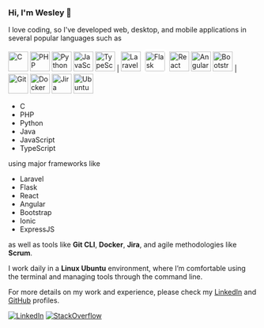 ### Hi, I'm Wesley 👋

I love coding, so I've developed web, desktop, and mobile applications in several popular languages such as

<p align="left">
  <img alt="C" src="https://cdn.jsdelivr.net/gh/devicons/devicon/icons/c/c-original.svg" width="40" height="40">
  <img alt="PHP" src="https://cdn.jsdelivr.net/gh/devicons/devicon/icons/php/php-original.svg" width="40" height="40">
  <img alt="Python" src="https://cdn.jsdelivr.net/gh/devicons/devicon/icons/python/python-original.svg" width="40" height="40">
  <img alt="JavaScript" src="https://cdn.jsdelivr.net/gh/devicons/devicon/icons/javascript/javascript-original.svg" width="40" height="40">
  <img alt="TypeScript" src="https://cdn.jsdelivr.net/gh/devicons/devicon/icons/typescript/typescript-original.svg" width="40" height="40">
  |
  <img alt="Laravel" src="https://cdn.jsdelivr.net/gh/devicons/devicon/icons/laravel/laravel-original.svg" width="40" height="40">
  <img alt="Flask" src="https://cdn.jsdelivr.net/gh/devicons/devicon/icons/flask/flask-original.svg" width="40" height="40" style="background-color: white; border-radius: 8px; padding: 5px;">
  <img alt="React" src="https://cdn.jsdelivr.net/gh/devicons/devicon/icons/react/react-original.svg" width="40" height="40">
  <img alt="Angular" src="https://cdn.jsdelivr.net/gh/devicons/devicon/icons/angularjs/angularjs-original.svg" width="40" height="40">
  <img alt="Bootstrap" src="https://cdn.jsdelivr.net/gh/devicons/devicon/icons/bootstrap/bootstrap-original.svg" width="40" height="40">
  |
  <img alt="Git" src="https://cdn.jsdelivr.net/gh/devicons/devicon/icons/git/git-original.svg" width="40" height="40">
  <img alt="Docker" src="https://cdn.jsdelivr.net/gh/devicons/devicon/icons/docker/docker-original.svg" width="40" height="40">
  <img alt="Jira" src="https://cdn.jsdelivr.net/gh/devicons/devicon/icons/jira/jira-original.svg" width="40" height="40">
  <img alt="Ubuntu" src="https://cdn.jsdelivr.net/gh/devicons/devicon/icons/ubuntu/ubuntu-original.svg" width="40" height="40">
</p>

- C
- PHP
- Python
- Java
- JavaScript
- TypeScript


using major frameworks like

- Laravel
- Flask
- React
- Angular
- Bootstrap
- Ionic
- ExpressJS

as well as tools like **Git CLI**, **Docker**, **Jira**, and agile methodologies like **Scrum**. 

I work daily in a **Linux Ubuntu** environment, where I’m comfortable using the terminal and managing tools through the command line.

For more details on my work and experience, please check my [LinkedIn](www.linkedin.com/in/wesley-d-goncalves) and [GitHub](https://github.com/WesleyGoncalves) profiles.

<!-- Badges -->
[![LinkedIn](https://img.shields.io/badge/LinkedIn-0077B5?style=for-the-badge&logo=linkedin&logoColor=white)](www.linkedin.com/in/wesley-d-goncalves)
[![StackOverflow](https://img.shields.io/badge/-Stackoverflow-FE7A16?style=for-the-badge&logo=stack-overflow&logoColor=white)](https://stackoverflow.com/users/8522818/wesley-gon%c3%a7alves)
<!--
[![GitHub](https://img.shields.io/badge/github-%23121011.svg?style=for-the-badge&logo=github&logoColor=white)](https://github.com/wesleygoncalves)
-->

<!--
<p align="center">
  <img alt="C" src="https://cdn.jsdelivr.net/gh/devicons/devicon/icons/c/c-original.svg" width="40" height="40">
  <img alt="PHP" src="https://cdn.jsdelivr.net/gh/devicons/devicon/icons/php/php-original.svg" width="40" height="40">
  <img alt="Python" src="https://cdn.jsdelivr.net/gh/devicons/devicon/icons/python/python-original.svg" width="40" height="40">
  <img alt="Java" src="https://cdn.jsdelivr.net/gh/devicons/devicon/icons/java/java-original.svg" width="40" height="40">
  <img alt="JavaScript" src="https://cdn.jsdelivr.net/gh/devicons/devicon/icons/javascript/javascript-original.svg" width="40" height="40">
  <img alt="TypeScript" src="https://cdn.jsdelivr.net/gh/devicons/devicon/icons/typescript/typescript-original.svg" width="40" height="40">
  <img alt="Laravel" src="https://cdn.jsdelivr.net/gh/devicons/devicon/icons/laravel/laravel-original.svg" width="40" height="40">
  <img alt="Flask" src="https://cdn.jsdelivr.net/gh/devicons/devicon/icons/flask/flask-original.svg" width="40" height="40" style="background-color: white; border-radius: 8px; padding: 5px;">
  <img alt="React" src="https://cdn.jsdelivr.net/gh/devicons/devicon/icons/react/react-original.svg" width="40" height="40">
  <img alt="Angular" src="https://cdn.jsdelivr.net/gh/devicons/devicon/icons/angularjs/angularjs-original.svg" width="40" height="40">
  <img alt="Bootstrap" src="https://cdn.jsdelivr.net/gh/devicons/devicon/icons/bootstrap/bootstrap-original.svg" width="40" height="40">
  <img alt="Ionic" src="https://cdn.jsdelivr.net/gh/devicons/devicon/icons/ionic/ionic-original.svg" width="40" height="40">
  <img alt="Express" src="https://cdn.jsdelivr.net/gh/devicons/devicon/icons/express/express-original.svg" width="40" height="40">
  <img alt="Git" src="https://cdn.jsdelivr.net/gh/devicons/devicon/icons/git/git-original.svg" width="40" height="40">
  <img alt="Docker" src="https://cdn.jsdelivr.net/gh/devicons/devicon/icons/docker/docker-original.svg" width="40" height="40">
  <img alt="Jira" src="https://cdn.jsdelivr.net/gh/devicons/devicon/icons/jira/jira-original.svg" width="40" height="40">
  <img alt="Linux" src="https://cdn.jsdelivr.net/gh/devicons/devicon/icons/linux/linux-original.svg" width="40" height="40">
  <img alt="Ubuntu" src="https://cdn.jsdelivr.net/gh/devicons/devicon/icons/ubuntu/ubuntu-original.svg" width="40" height="40">
  <img alt="AWS" src="https://cdn.jsdelivr.net/gh/devicons/devicon/icons/amazonwebservices/amazonwebservices-plain-wordmark.svg" width="40" height="40">
  <img alt="HTML5" src="https://cdn.jsdelivr.net/gh/devicons/devicon/icons/html5/html5-original.svg" width="40" height="40">
  <img alt="CSS3" src="https://cdn.jsdelivr.net/gh/devicons/devicon/icons/css3/css3-original.svg" width="40" height="40">
  <img alt="SCSS (Sass" src="https://cdn.jsdelivr.net/gh/devicons/devicon/icons/sass/sass-original.svg" width="40" height="40">
  <img alt="jQuery" src="https://cdn.jsdelivr.net/gh/devicons/devicon/icons/jquery/jquery-original.svg" width="40" height="40">
  <img alt="MySQL" src="https://cdn.jsdelivr.net/gh/devicons/devicon/icons/mysql/mysql-original.svg" width="40" height="40">
  <img alt="MongoDB" src="https://cdn.jsdelivr.net/gh/devicons/devicon/icons/mongodb/mongodb-original.svg" width="40" height="40">
  <img src="https://cdn.jsdelivr.net/gh/devicons/devicon/icons/nodejs/nodejs-original.svg" width="40" height="40"/>
  <img alt="Prisma" src="https://cdn.jsdelivr.net/gh/devicons/devicon/icons/prisma/prisma-original.svg" width="40" height="40">
  <img alt="" src="https://cdn.jsdelivr.net/gh/devicons/devicon/icons/woocommerce/woocommerce-original.svg" width="40" height="40">
  <img alt="WordPress" src="https://cdn.jsdelivr.net/gh/devicons/devicon/icons/wordpress/wordpress-plain.svg" width="40" height="40">
</p>
-->

<!--
**WesleyGoncalves/wesleygoncalves** is a ✨ _special_ ✨ repository because its `README.md` (this file) appears on your GitHub profile.
- 😄 I've developed mobile apps and web/desktop applications. 
- 💬 I'm available for you to contact me
- 📫 You can reach me at dev@wesleygoncalves.com

Here are some ideas to get you started:

- 🔭 I’m currently working on ...
- 🌱 I’m currently learning ...
- 👯 I’m looking to collaborate on ...
- 🤔 I’m looking for help with ...


-  Pronouns: ...
-  Fun fact: ...
-->

<!--
<p align="center">
<!-- GitHub stats -->
<!--Source: https://github.com/anuraghazra/github-readme-stats-->
<!--
<img src="https://github-readme-stats.vercel.app/api?username=wesleygoncalves&show_icons=true&theme=vue-dark&hide_border=true" alt="Wesley's GitHub stats">
<!-- some themes: dark, transparent, vue-dark, github_dark_dimmed, discord_old_blurple -->
<!-- -------------------------------------------------------------------------------------------------------------------------------------------------- -->
<!-- Streak Stats -->
<!-- Source: https://github.com/DenverCoder1/github-readme-streak-stats -->
<!--
<img src="https://streak-stats.demolab.com/?user=wesleygoncalves&theme=vue-dark&hide_border=true" alt="GitHub Streak">
<!-- [![GitHub Streak](https://streak-stats.demolab.com/?user=wesleygoncalves&theme=vue-dark&hide_border=true)](https://git.io/streak-stats) -->
<!--
</p>
-->

<!-- Pin a Repo -->
<!-- 
  [![Readme Card](https://github-readme-stats.vercel.app/api/pin/?username=wesleygoncalves&repo=pacer)](https://github.com/wesleygoncalves/pacer)
-->

<!-- Most used Languages -->
<!-- ONLY PUBLIC REPOS -->
<!--
![Top Langs](https://github-readme-stats.vercel.app/api/top-langs/?username=wesleygoncalves&layout=compact)
-->


<!-- hide_current_streak=true, hide_longest_streak=true - ->
<details>
  <summary>:zap: S</summary>
</details>
-->

